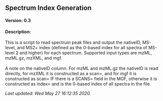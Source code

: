 ## Spectrum Index Generation

#### Version: 0.3

#### Description: 
This is a script to read spectrum peak files and output the nativeID, MS-level, and MS2+ index (defined as the 0-based index for all spectra of MS-level 2 and higher) for each spectrum.  Supported input types are mzML, mzML.gz, mzXML, and mgf.<br /><br />A note on the nativeID column.  For mzML and mzML.gz the nativeID is read directly, for mzXML it is constructed as a scan=, and for mgf it is constructed as scan= IF there is a SCANS= field in the MGF, otherwise it is constructed as index= and is the 0-based index of all spectra in the file.

_Last updated: Wed May 27 16:12:35 2020._

<data id=CCMS_DEPLOYMENTS_HEADER_BREAK_ELEMENT_CAUTION_ANYTHING_ABOVE_WILL_BE_AUTOGENERATED />





